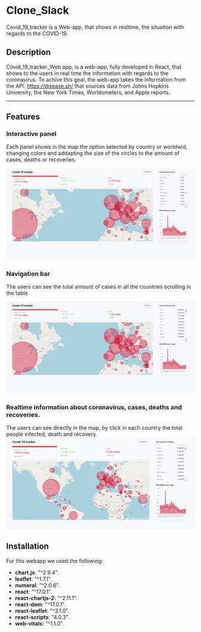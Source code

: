 # Clone_Slack
Covid_19_tracker is a Web-app, that shows in realtime, the situation with regards to the COVID-19.


## Description
Covid_19_tracker_Web app, is a web-app, fully developed in React, that shows to the users in real time the information with regards to the coronavirus. To achive this goal, the web-app takes the information from the API: https://disease.sh/ that sources data from Johns Hopkins University, the New York Times, Worldometers, and Apple reports.

-------------------------------------------------------------------------------------------------------------------------------------------------------------------------------

## Features

### **Interactive panel**
Each panel shows in the map the option selected by country or worldwid, changing colors and addapting the size of the circles to the amount of cases, deaths or recoveries.

![](https://github.com/AlbertCos/Covid_19_Tracker_WebApp/blob/master/covgif3.gif)


### **Navigation bar**
The users can see the total amount of cases in all the countries scrolling in the table

![](https://github.com/AlbertCos/Covid_19_Tracker_WebApp/blob/master/covgif2.gif)


### **Realtime information about coronavirus, cases, deaths and recoveries.**
The users can see directly in the map, by click in each country the total people infected, death and recovery.
![](https://github.com/AlbertCos/Covid_19_Tracker_WebApp/blob/master/covgif1.gif)

## Installation
For this webapp we used the following:  
- **chart.js**: "^2.9.4".
- **leaflet**: "^1.7.1".
- **numeral**: "^2.0.6".
- **react**: "^17.0.1".
- **react-chartjs-2**: "^2.11.1".
- **react-dom**: "^17.0.1".
- **react-leaflet**: "^3.1.0".
- **react-scripts**: "4.0.3".
- **web-vitals:** "^1.1.0".



